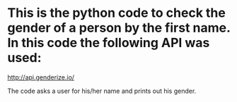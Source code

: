 # This is the python code to check the gender of a person by the first name. In this code the following API was used:
 http://api.genderize.io/

The code asks a user for his/her name and prints out his gender. 
